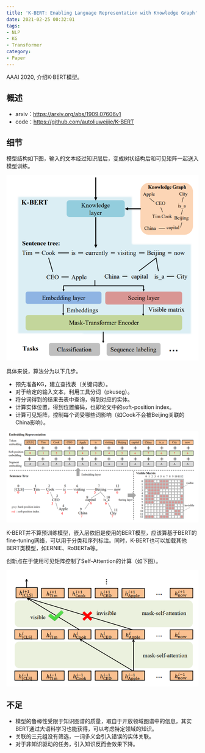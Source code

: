 ```yaml
---
title: 'K-BERT: Enabling Language Representation with Knowledge Graph'
date: 2021-02-25 00:32:01
tags:
- NLP
- KG
- Transformer
category:
- Paper
---
```


AAAI 2020, 介绍K-BERT模型。

<!--more-->

## 概述

- arxiv：<https://arxiv.org/abs/1909.07606v1>
- code：<https://github.com/autoliuweijie/K-BERT>

## 细节

模型结构如下图，输入的文本经过知识层后，变成树状结构后和可见矩阵一起送入模型训练。

<img src="K-BERT-Enabling-Language-Representation-with-Knowledge-Graph/image-20210225003741712.png" alt="image-20210225003741712" style="zoom:67%;" />

具体来说，算法分为以下几步。

- 预先准备KG，建立查找表（关键词表）。
- 对于给定的输入文本，利用工具分词（pkuseg）。
- 将分词得到的结果去表中查询，得到对应的实体。
- 计算实体位置，得到位置编码，也即论文中的soft-position index。
- 计算可见矩阵，控制每个词受哪些词影响（如Cook不会被Beijing关联的China影响）。

![image-20210225003844098](K-BERT-Enabling-Language-Representation-with-Knowledge-Graph/image-20210225003844098.png)

K-BERT并不算预训练模型，嵌入层依旧是使用的BERT模型，应该算基于BERT的fine-tuning网络，可以用于分类和序列标注。同时，K-BERT也可以加载其他BERT类模型，如ERNIE、RoBERTa等。

创新点在于使用可见矩阵控制了Self-Attention的计算（如下图）。

<img src="K-BERT-Enabling-Language-Representation-with-Knowledge-Graph/image-20210225005229317.png" alt="image-20210225005229317" style="zoom: 67%;" />

## 不足

- 模型的鲁棒性受限于知识图谱的质量，取自于开放领域图谱中的信息，其实BERT通过大语料学习也能获得，可以考虑特定领域的知识。
- 关联的三元组没有筛选，一词多义会引入错误的实体关联。
- 对于非知识驱动的任务，引入知识反而会效果下降。